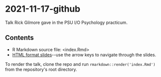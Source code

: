 # 2021-11-17-github

Talk Rick Gilmore gave in the PSU I/O Psychology practicum.

## Contents

- R Markdown source file: <index.Rmd>
- [HTML format slides](https://gilmore-lab.github.io/2021-11-17-github/index.html)--use the arrow keys to navigate through the slides.

To render the talk, clone the repo and run `rmarkdown::render('index.Rmd')` from the repository's root directory.

